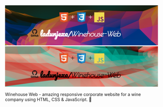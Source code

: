 ![Project Banner](readme_assets/readme_banner.png#gh-dark-mode-only)
![Project Banner](readme_assets/readme_banner-light.png#gh-light-mode-only)

Winehouse Web - amazing responsive corporate website for a wine company using HTML, CSS & JavaScript. 🍷